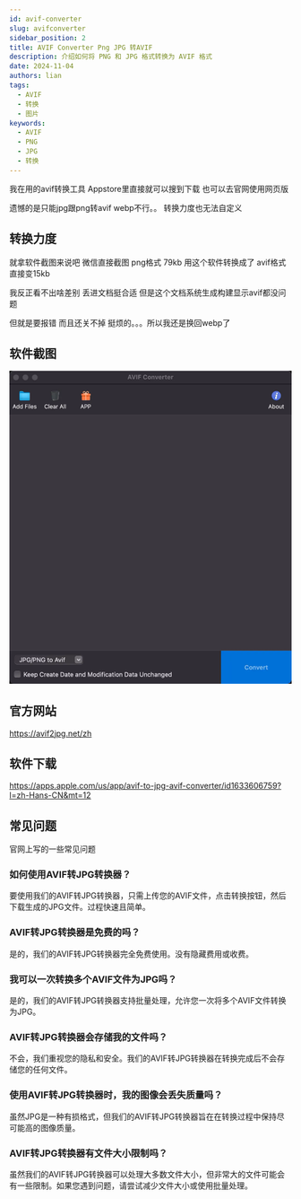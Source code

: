 ```yaml
---
id: avif-converter
slug: avifconverter
sidebar_position: 2
title: AVIF Converter Png JPG 转AVIF
description: 介绍如何将 PNG 和 JPG 格式转换为 AVIF 格式
date: 2024-11-04
authors: lian
tags: 
  - AVIF
  - 转换
  - 图片
keywords: 
  - AVIF
  - PNG
  - JPG
  - 转换
---
```


我在用的avif转换工具 Appstore里直接就可以搜到下载 也可以去官网使用网页版 

遗憾的是只能jpg跟png转avif webp不行。。 转换力度也无法自定义

## 转换力度

就拿软件截图来说吧 微信直接截图 png格式 79kb 用这个软件转换成了 avif格式 直接变15kb 

我反正看不出啥差别 丢进文档挺合适 但是这个文档系统生成构建显示avif都没问题

但就是要报错 而且还关不掉 挺烦的。。。所以我还是换回webp了

## 软件截图

![avifconverter](../img/avifconverter.webp)

## 官方网站

https://avif2jpg.net/zh

## 软件下载

https://apps.apple.com/us/app/avif-to-jpg-avif-converter/id1633606759?l=zh-Hans-CN&mt=12

## 常见问题
官网上写的一些常见问题
### 如何使用AVIF转JPG转换器？
要使用我们的AVIF转JPG转换器，只需上传您的AVIF文件，点击转换按钮，然后下载生成的JPG文件。过程快速且简单。

### AVIF转JPG转换器是免费的吗？
是的，我们的AVIF转JPG转换器完全免费使用。没有隐藏费用或收费。

### 我可以一次转换多个AVIF文件为JPG吗？
是的，我们的AVIF转JPG转换器支持批量处理，允许您一次将多个AVIF文件转换为JPG。

### AVIF转JPG转换器会存储我的文件吗？
不会，我们重视您的隐私和安全。我们的AVIF转JPG转换器在转换完成后不会存储您的任何文件。

### 使用AVIF转JPG转换器时，我的图像会丢失质量吗？
虽然JPG是一种有损格式，但我们的AVIF转JPG转换器旨在在转换过程中保持尽可能高的图像质量。

### AVIF转JPG转换器有文件大小限制吗？
虽然我们的AVIF转JPG转换器可以处理大多数文件大小，但非常大的文件可能会有一些限制。如果您遇到问题，请尝试减少文件大小或使用批量处理。